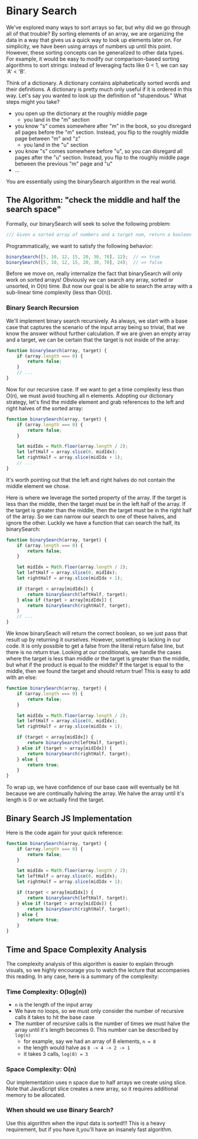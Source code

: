 # Binary Search

We've explored many ways to sort arrays so far, but why did we go through all of that trouble? By sorting elements of an array, we are organizing the data in a way that gives us a quick way to look up elements later on. For simplicity, we have been using arrays of numbers up until this point. However, these sorting concepts can be generalized to other data types. For example, it would be easy to modify our comparison-based sorting algorithms to sort strings: instead of leveraging facts like 0 < 1, we can say 'A' < 'B'.

Think of a dictionary. A dictionary contains alphabetically sorted words and their definitions. A dictionary is pretty much only useful if it is ordered in this way. Let's say you wanted to look up the definition of "stupendous." What steps might you take?
* you open up the dictionary at the roughly middle page
    * you land in the "m" section
* you know "s" comes somewhere after "m" in the book, so you disregard all pages before the "m" section. Instead, you flip to the roughly middle page between "m" and "z"
    * you land in the "u" section
* you know "s" comes somewhere before "u", so you can disregard all pages after the "u" section. Instead, you flip to the roughly middle page between the previous "m" page and "u"
* ...

You are essentially using the binarySearch algorithm in the real world.

## The Algorithm: "check the middle and half the search space"

Formally, our binarySearch will seek to solve the following problem:
```js
/// Given a sorted array of numbers and a target num, return a boolean indicating whether or not that target is contained in the array.
```

Programmatically, we want to satisfy the following behavior:
```js
binarySearch([5, 10, 12, 15, 20, 30, 70], 12);  // => true
binarySearch([5, 10, 12, 15, 20, 30, 70], 24);  // => false
```

Before we move on, really internalize the fact that binarySearch will only work on sorted arrays! Obviously we can search any array, sorted or unsorted, in O(n) time. But now our goal is be able to search the array with a sub-linear time complexity (less than O(n)).

### **Binary Search Recursion**

We'll implement binary search recursively. As always, we start with a base case that captures the scenario of the input array being so trivial, that we know the answer without further calculation. If we are given an empty array and a target, we can be certain that the target is not inside of the array:
```js
function binarySearch(array, target) {
    if (array.length === 0) {
        return false;
    }
    // ...
}
```

Now for our recursive case. If we want to get a time complexity less than O(n), we must avoid touching all n elements. Adopting our dictionary strategy, let's find the middle element and grab references to the left and right halves of the sorted array:
```js
function binarySearch(array, target) {
    if (array.length === 0) {
        return false;
    }

    let midIdx = Math.floor(array.length / 2);
    let leftHalf = array.slice(0, midIdx);
    let rightHalf = array.slice(midIdx + 1);
    // ...
}
```

It's worth pointing out that the left and right halves do not contain the middle element we chose.

Here is where we leverage the sorted property of the array. If the target is less than the middle, then the target must be in the left half of the array. If the target is greater than the middle, then the target must be in the right half of the array. So we can narrow our search to one of these halves, and ignore the other. Luckily we have a function that can search the half, its binarySearch:
```js
function binarySearch(array, target) {
    if (array.length === 0) {
        return false;
    }

    let midIdx = Math.floor(array.length / 2);
    let leftHalf = array.slice(0, midIdx);
    let rightHalf = array.slice(midIdx + 1);

    if (target < array[midIdx]) {
        return binarySearch(leftHalf, target);
    } else if (target > array[midIdx]) {
        return binarySearch(rightHalf, target);
    }
    // ...
}
```

We know binarySeach will return the correct boolean, so we just pass that result up by returning it ourselves. However, something is lacking in our code. It is only possible to get a false from the literal return false line, but there is no return true. Looking at our conditionals, we handle the cases where the target is less than middle or the target is greater than the middle, but what if the product is equal to the middle? If the target is equal to the middle, then we found the target and should return true! This is easy to add with an else:
```js
function binarySearch(array, target) {
    if (array.length === 0) {
        return false;
    }

    let midIdx = Math.floor(array.length / 2);
    let leftHalf = array.slice(0, midIdx);
    let rightHalf = array.slice(midIdx + 1);

    if (target < array[midIdx]) {
        return binarySearch(leftHalf, target);
    } else if (target > array[midIdx]) {
        return binarySearch(rightHalf, target);
    } else {
        return true;
    }
}
```

To wrap up, we have confidence of our base case will eventually be hit because we are continually halving the array. We halve the array until it's length is 0 or we actually find the target.

## Binary Search JS Implementation
Here is the code again for your quick reference:
```js
function binarySearch(array, target) {
    if (array.length === 0) {
        return false;
    }

    let midIdx = Math.floor(array.length / 2);
    let leftHalf = array.slice(0, midIdx);
    let rightHalf = array.slice(midIdx + 1);

    if (target < array[midIdx]) {
        return binarySearch(leftHalf, target);
    } else if (target > array[midIdx]) {
        return binarySearch(rightHalf, target);
    } else {
        return true;
    }
}
```

## Time and Space Complexity Analysis

The complexity analysis of this algorithm is easier to explain through visuals, so we highly encourage you to watch the lecture that accompanies this reading. In any case, here is a summary of the complexity:

### **Time Complexity: O(log(n))**
* `n` is the length of the input array
* We have no loops, so we must only consider the number of recursive calls it takes to hit the base case
* The number of recursive calls is the number of times we must halve the array until it's length becomes 0. This number can be described by `log(n)`
    * for example, say we had an array of 8 elements, `n = 8`
    * the length would halve as `8 -> 4 -> 2 -> 1`
    * it takes 3 calls, `log(8) = 3`

### **Space Complexity: O(n)**

Our implementation uses n space due to half arrays we create using slice. Note that JavaScript slice creates a new array, so it requires additional memory to be allocated.

### **When should we use Binary Search?**

Use this algorithm when the input data is sorted!!! This is a heavy requirement, but if you have it,you'll have an insanely fast algorithm.